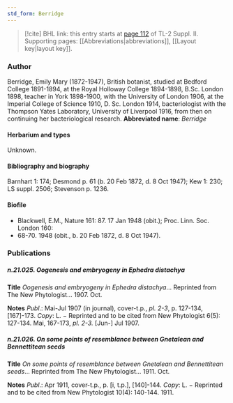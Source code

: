 ```yaml
---
std_form: Berridge
---
```


> [!cite] BHL link: this entry starts at [page 112](https://www.biodiversitylibrary.org/page/33265309) of TL-2 Suppl. II.
> Supporting pages: [[Abbreviations|abbreviations]], [[Layout key|layout key]].

### Author

Berridge, Emily Mary (1872-1947), British botanist, studied at Bedford College 1891-1894, at the Royal Holloway College 1894-1898, B.Sc. London 1898, teacher in York 1898-1900, with the University of London 1906, at the Imperial College of Science 1910, D. Sc. London 1914, bacteriologist with the Thompson Yates Laboratory, University of Liverpool 1916, from then on continuing her bacteriological research. 
**Abbreviated name**: *Berridge*

#### Herbarium and types

Unknown.

#### Bibliography and biography

Barnhart 1: 174; Desmond p. 61 (b. 20 Feb 1872, d. 8 Oct 1947); Kew 1: 230; LS suppl. 2506; Stevenson p. 1236.

#### Biofile

- Blackwell, E.M., Nature 161: 87. 17 Jan 1948 (obit.); Proc. Linn. Soc. London 160:
- 68-70. 1948 (obit., b. 20 Feb 1872, d. 8 Oct 1947).

### Publications

##### n.21.025. Oogenesis and embryogeny in Ephedra distachya

**Title**
*Oogenesis and embryogeny in Ephedra distachya*... Reprinted from The New Phytologist... 1907. Oct.

**Notes**
*Publ*.: Mai-Jul 1907 (in journal), cover-t.p., *pl. 2-3*, p. 127-134, \[167\]-173. *Copy*: L. − Reprinted and to be cited from New Phytologist 6(5): 127-134. Mai, 167-173, *pl. 2-3.* \[Jun-\] Jul 1907.

##### n.21.026. On some points of resemblance between Gnetalean and Bennettitean seeds

**Title**
*On some points of resemblance between Gnetalean and Bennettitean seeds*... Reprinted from The New Phytologist... 1911. Oct.

**Notes**
*Publ*.: Apr 1911, cover-t.p., p. \[i, t.p.\], \[140\]-144. *Copy*: L. − Reprinted and to be cited from New Phytologist 10(4): 140-144. 1911.

